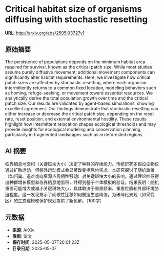 # Critical habitat size of organisms diffusing with stochastic resetting

**URL**: http://arxiv.org/abs/2505.03727v1

## 原始摘要

The persistence of populations depends on the minimum habitat area required
for survival, known as the critical patch size. While most studies assume
purely diffusive movement, additional movement components can significantly
alter habitat requirements. Here, we investigate how critical patch sizes are
affected by stochastic resetting, where each organism intermittently returns to
a common fixed location, modeling behaviors such as homing, refuge-seeking, or
movement toward essential resources. We analytically derive the total
population growth over time and the critical patch size. Our results are
validated by agent-based simulations, showing excellent agreement. Our findings
demonstrate that stochastic resetting can either increase or decrease the
critical patch size, depending on the reset rate, reset position, and external
environmental hostility. These results highlight how intermittent relocation
shapes ecological thresholds and may provide insights for ecological modeling
and conservation planning, particularly in fragmented landscapes such as in
deforested regions.


## AI 摘要

临界栖息地面积（关键斑块大小）决定了种群的存续能力。传统研究多假设生物仅通过扩散运动，但额外运动模式会显著改变栖息地需求。本研究探讨了随机重置（如归巢、避难或向资源点周期性移动）对关键斑块大小的影响，通过理论推导得出种群增长模型和临界栖息地面积，并得到基于个体模拟的验证。结果表明：随机重置可能增大或减小关键斑块大小，具体取决于重置频率、重置位置和外部环境胁迫程度。这一发现揭示了间歇性迁移如何塑造生态阈值，为破碎化景观（如采伐区）的生态建模和保护规划提供了新见解。（100字）

## 元数据

- **来源**: ArXiv
- **类型**: 论文
- **保存时间**: 2025-05-07T20:01:23Z
- **目录日期**: 2025-05-07
